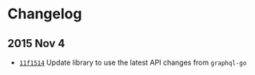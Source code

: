 # Changelog

## 2015 Nov 4

* [`11f1514`](https://github.com/sogko/graphql-go-handler/commit/11f15145c649a5faaa9edcf9ecf4065aa3bb9155) Update library to use the latest API changes from `graphql-go`